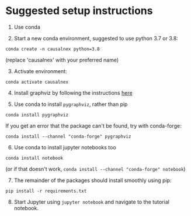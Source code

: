 
# Suggested setup instructions

1. Use conda

2. Start a new conda environment, suggested to use python 3.7 or 3.8:

`conda create -n causalnex python=3.8`

(replace 'causalnex' with your preferred name)

3. Activate environment:

`conda activate causalnex`

4. Install graphviz by following the instructions [here](https://pygraphviz.github.io/documentation/stable/install.html)

5. Use conda to install `pygraphviz`, rather than pip

`conda install pygraphviz`

If you get an error that the package can't be found, try with conda-forge:

`conda install --channel "conda-forge" pygraphviz`

6. Use conda to install jupyter notebooks too

`conda install notebook`

(or if that doesn't work, `conda install --channel "conda-forge" notebook`)

7. The remainder of the packages should install smoothly using pip:

`pip install -r requirements.txt`

8. Start Jupyter using `jupyter notebook` and navigate to the tutorial notebook.


